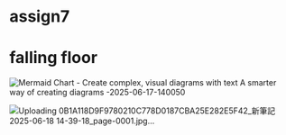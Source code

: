 # assign7
<h1>falling floor</h1>

![Mermaid Chart - Create complex, visual diagrams with text  A smarter way of creating diagrams -2025-06-17-140050](https://github.com/user-attachments/assets/3f4a954b-3c0d-400d-8c65-7b817ddf4397)

![Uploading 0B1A118D9F9780210C778D0187CBA25E282E5F42_新筆記 2025-06-18 14-39-18_page-0001.jpg…]()
